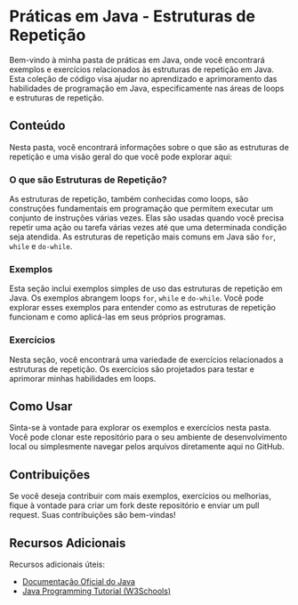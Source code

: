 # Práticas em Java - Estruturas de Repetição

Bem-vindo à minha pasta de práticas em Java, onde você encontrará exemplos e exercícios relacionados às estruturas de repetição em Java. Esta coleção de código visa ajudar no aprendizado e aprimoramento das habilidades de programação em Java, especificamente nas áreas de loops e estruturas de repetição.

## Conteúdo

Nesta pasta, você encontrará informações sobre o que são as estruturas de repetição e uma visão geral do que você pode explorar aqui:

### O que são Estruturas de Repetição?

As estruturas de repetição, também conhecidas como loops, são construções fundamentais em programação que permitem executar um conjunto de instruções várias vezes. Elas são usadas quando você precisa repetir uma ação ou tarefa várias vezes até que uma determinada condição seja atendida. As estruturas de repetição mais comuns em Java são `for`, `while` e `do-while`.

### Exemplos

Esta seção inclui exemplos simples de uso das estruturas de repetição em Java. Os exemplos abrangem loops `for`, `while` e `do-while`. Você pode explorar esses exemplos para entender como as estruturas de repetição funcionam e como aplicá-las em seus próprios programas.

### Exercícios

Nesta seção, você encontrará uma variedade de exercícios relacionados a estruturas de repetição. Os exercícios são projetados para testar e aprimorar minhas habilidades em loops.

## Como Usar

Sinta-se à vontade para explorar os exemplos e exercícios nesta pasta. Você pode clonar este repositório para o seu ambiente de desenvolvimento local ou simplesmente navegar pelos arquivos diretamente aqui no GitHub.

## Contribuições

Se você deseja contribuir com mais exemplos, exercícios ou melhorias, fique à vontade para criar um fork deste repositório e enviar um pull request. Suas contribuições são bem-vindas!

## Recursos Adicionais

Recursos adicionais úteis:

- [Documentação Oficial do Java](https://docs.oracle.com/en/java/)
- [Java Programming Tutorial (W3Schools)](https://www.w3schools.in/java-tutorial/)

